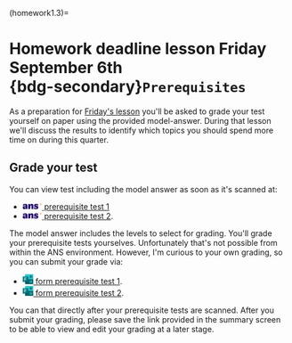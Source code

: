 (homework1.3)=
# Homework deadline lesson Friday September 6th <br> {bdg-secondary}`Prerequisites`

As a preparation for [Friday's lesson](lesson1.3) you'll be asked to grade your test yourself on paper using the provided model-answer. During that lesson we'll discuss the results to identify which topics you should spend more time on during this quarter.

## Grade your test
You can view test including the model answer as soon as it's scanned at:

- [<img height="12px" src="../../figures/ANS.svg" alt="ANS"> prerequisite test 1](https://ans.app/universities/1/courses/437261/assignments/1083762/go_to)
- [<img height="12px" src="../../figures/ANS.svg" alt="ANS"> prerequisite test 2](https://ans.app/universities/1/courses/437261/assignments/1084137/go_to).

The model answer includes the levels to select for grading. You'll grade your prerequisite tests yourselves. Unfortunately that's not possible from within the ANS environment. However, I'm curious to your own grading, so you can submit your grade via:
- [<img height="18px" src="../../figures/Microsoft_Forms.svg" alt="Microsoft Forms"> form prerequisite test 1](https://forms.office.com/e/viiL8VkwWy).
- [<img height="18px" src="../../figures/Microsoft_Forms.svg" alt="Microsoft Forms"> form prerequisite test 2](https://forms.office.com/e/PxYUsRqhei).

You can that directly after your prerequisite tests are scanned. After you submit your grading, please save the link provided in the summary screen to be able to view and edit your grading at a later stage.